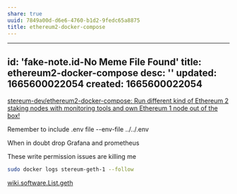 ```yaml
---
share: true
uuid: 7849a00d-d6e6-4760-b1d2-9fedc65a8875
title: ethereum2-docker-compose
---
```

---
id: 'fake-note.id-No Meme File Found'
title: ethereum2-docker-compose
desc: ''
updated: 1665600022054
created: 1665600022054
---



[stereum-dev/ethereum2-docker-compose: Run different kind of Ethereum 2 staking nodes with monitoring tools and own Ethereum 1 node out of the box!](https://github.com/stereum-dev/ethereum2-docker-compose)

Remember to include .env file --env-file ../../.env

When in doubt drop Grafana and prometheus

These write permission issues are killing me

``` bash
sudo docker logs stereum-geth-1 --follow
```

[wiki.software.List.geth](/undefined)